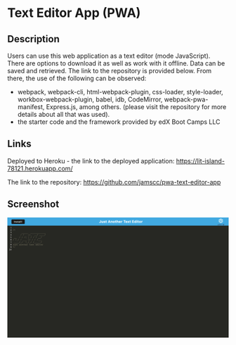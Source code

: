 # Text Editor App (PWA)

## Description

Users can use this web application as a text editor (mode JavaScript). There are options to download it as well as work with it offline. Data can be saved and retrieved. The link to the repository is provided below. From there, the use of the following can be observed:

- webpack, webpack-cli, html-webpack-plugin, css-loader, style-loader, workbox-webpack-plugin, babel, idb, CodeMirror, webpack-pwa-manifest, Express.js, among others. (please visit the repository for more details about all that was used).
- the starter code and the framework provided by edX Boot Camps LLC

## Links

Deployed to Heroku - the link to the deployed application: https://lit-island-78121.herokuapp.com/

The link to the repository: https://github.com/jamscc/pwa-text-editor-app

## Screenshot

![screenshot of the application](ss-img/images/screenshot-text-editor.png)